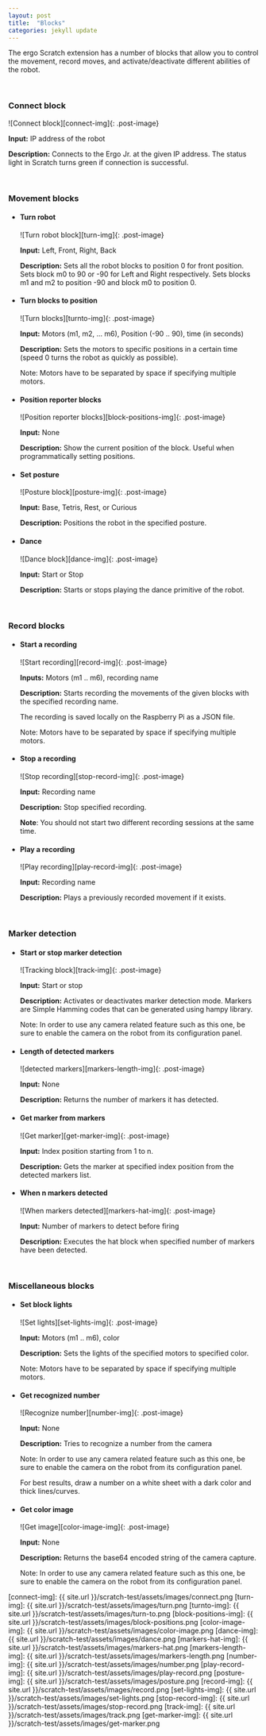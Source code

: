 ```yaml
---
layout: post
title:  "Blocks"
categories: jekyll update
---
```


The ergo Scratch extension has a number of blocks that allow you to control the movement, record moves, and activate/deactivate different abilities of the robot.

<br>

<h3>
  Connect block
</h3>

![Connect block][connect-img]{: .post-image}

**Input:** IP address of the robot

**Description:** Connects to the Ergo Jr. at the given IP address. The status light in Scratch turns green if connection is successful.

<br>

<h3>
  Movement blocks
</h3>


* <h4>
    Turn robot
  </h4>

  ![Turn robot block][turn-img]{: .post-image}

  **Input:** Left, Front, Right, Back

  **Description:** Sets all the robot blocks to position 0 for front position. Sets block m0 to 90 or -90 for Left and Right respectively. Sets blocks m1 and m2 to position -90 and block m0 to position 0.

* <h4>
    Turn blocks to position
  </h4>

  ![Turn blocks][turnto-img]{: .post-image}

  **Input:** Motors (m1, m2, ... m6), Position (-90 .. 90), time (in seconds)

  **Description:** Sets the motors to specific positions in a certain time (speed 0 turns the robot as quickly as possible).

  Note: Motors have to be separated by space if specifying multiple motors.

* <h4>
    Position reporter blocks
  </h4>

  ![Position reporter blocks][block-positions-img]{: .post-image}

  **Input:** None

  **Description:** Show the current position of the block. Useful when programmatically setting positions.


* <h4>
    Set posture
  </h4>

  ![Posture block][posture-img]{: .post-image}

  **Input:** Base, Tetris, Rest, or Curious

  **Description:** Positions the robot in the specified posture.

* <h4>
    Dance
  </h4>

  ![Dance block][dance-img]{: .post-image}

  **Input:** Start or Stop

  **Description:** Starts or stops playing the dance primitive of the robot.


<br>

<h3>
  Record blocks
</h3>

* <h4>
    Start a recording
  </h4>

  ![Start recording][record-img]{: .post-image}

  **Inputs:** Motors (m1 .. m6), recording name

  **Description:** Starts recording the movements of the given blocks with the specified recording name.

  The recording is saved locally on the Raspberry Pi as a JSON file.

  Note: Motors have to be separated by space if specifying multiple motors.

* <h4>
    Stop a recording
  </h4>

  ![Stop recording][stop-record-img]{: .post-image}

  **Input:** Recording name

  **Description:** Stop specified recording.

  **Note**: You should not start two different recording sessions at the same time.

* <h4>
    Play a recording
  </h4>

  ![Play recording][play-record-img]{: .post-image}

  **Input:** Recording name

  **Description:** Plays a previously recorded movement if it exists.


<br>

<h3>
  Marker detection
</h3>

* <h4>
    Start or stop marker detection
  </h4>

  ![Tracking block][track-img]{: .post-image}

  **Input:** Start or stop

  **Description:** Activates or deactivates marker detection mode. Markers are Simple Hamming codes that can be generated using hampy library.

  Note: In order to use any camera related feature such as this one, be sure to enable the camera on the robot from its configuration panel.

* <h4>
    Length of detected markers
  </h4>

  ![detected markers][markers-length-img]{: .post-image}

  **Input:** None

  **Description:** Returns the number of markers it has detected.

* <h4>
    Get marker from markers
  </h4>

  ![Get marker][get-marker-img]{: .post-image}

  **Input:** Index position starting from 1 to n.

  **Description:** Gets the marker at specified index position from the detected markers list.

* <h4>
    When n markers detected
  </h4>

  ![When markers detected][markers-hat-img]{: .post-image}

  **Input:** Number of markers to detect before firing

  **Description:** Executes the hat block when specified number of markers have been detected.

<br>

<h3>
  Miscellaneous blocks
</h3>

* <h4>
    Set block lights
  </h4>

  ![Set lights][set-lights-img]{: .post-image}

  **Input:** Motors (m1 .. m6), color

  **Description:** Sets the lights of the specified motors to specified color.

  Note: Motors have to be separated by space if specifying multiple motors.

* <h4>
    Get recognized number
  </h4>

  ![Recognize number][number-img]{: .post-image}

  **Input:** None

  **Description:** Tries to recognize a number from the camera

  Note: In order to use any camera related feature such as this one, be sure to enable the camera on the robot from its configuration panel.

  For best results, draw a number on a white sheet with a dark color and thick lines/curves.

* <h4>
    Get color image
  </h4>

  ![Get image][color-image-img]{: .post-image}

  **Input:** None

  **Description:** Returns the base64 encoded string of the camera capture.

  Note: In order to use any camera related feature such as this one, be sure to enable the camera on the robot from its configuration panel.

[connect-img]: {{ site.url }}/scratch-test/assets/images/connect.png
[turn-img]: {{ site.url }}/scratch-test/assets/images/turn.png
[turnto-img]: {{ site.url }}/scratch-test/assets/images/turn-to.png
[block-positions-img]: {{ site.url }}/scratch-test/assets/images/block-positions.png
[color-image-img]: {{ site.url }}/scratch-test/assets/images/color-image.png
[dance-img]: {{ site.url }}/scratch-test/assets/images/dance.png
[markers-hat-img]: {{ site.url }}/scratch-test/assets/images/markers-hat.png
[markers-length-img]: {{ site.url }}/scratch-test/assets/images/markers-length.png
[number-img]: {{ site.url }}/scratch-test/assets/images/number.png
[play-record-img]: {{ site.url }}/scratch-test/assets/images/play-record.png
[posture-img]: {{ site.url }}/scratch-test/assets/images/posture.png
[record-img]: {{ site.url }}/scratch-test/assets/images/record.png
[set-lights-img]: {{ site.url }}/scratch-test/assets/images/set-lights.png
[stop-record-img]: {{ site.url }}/scratch-test/assets/images/stop-record.png
[track-img]: {{ site.url }}/scratch-test/assets/images/track.png
[get-marker-img]: {{ site.url }}/scratch-test/assets/images/get-marker.png

<style type="text/css">
    .post-image{
        height: 48px;
    }
</style>
